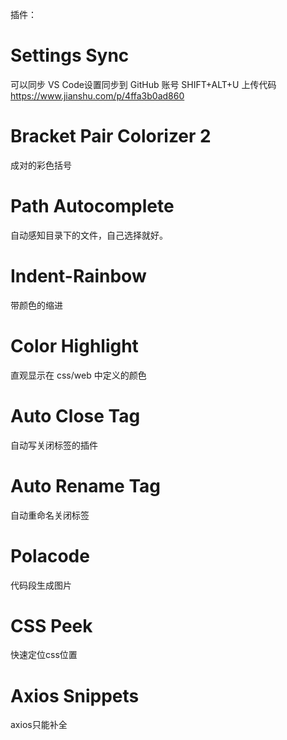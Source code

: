 插件：

# Settings Sync
可以同步 VS Code设置同步到 GitHub 账号
SHIFT+ALT+U 上传代码
https://www.jianshu.com/p/4ffa3b0ad860

# Bracket Pair Colorizer 2
成对的彩色括号

# Path Autocomplete
自动感知目录下的文件，自己选择就好。

# Indent-Rainbow
带颜色的缩进

#  Color Highlight
直观显示在 css/web 中定义的颜色

# Auto Close Tag
自动写关闭标签的插件

# Auto Rename Tag
自动重命名关闭标签

#  Polacode
代码段生成图片

# CSS Peek
快速定位css位置

# Axios Snippets 
axios只能补全
